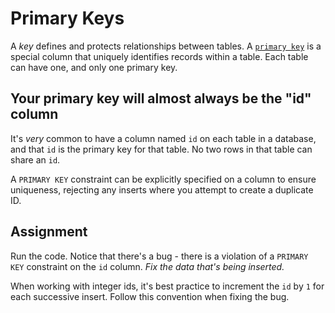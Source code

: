 # Primary Keys

A *key* defines and protects relationships between tables. A [`primary key`](https://en.wikipedia.org/wiki/Primary_key) is a special column that uniquely identifies records within a table. Each table can have one, and only one primary key.

## Your primary key will almost always be the "id" column

It's *very* common to have a column named `id` on each table in a database, and that `id` is the primary key for that table. No two rows in that table can share an `id`.

A `PRIMARY KEY` constraint can be explicitly specified on a column to ensure uniqueness, rejecting any inserts where you attempt to create a duplicate ID.

## Assignment

Run the code. Notice that there's a bug - there is a violation of a `PRIMARY KEY` constraint on the `id` column. *Fix the data that's being inserted.*

When working with integer ids, it's best practice to increment the `id` by `1` for each successive insert. Follow this convention when fixing the bug.
